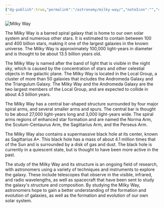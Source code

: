 ```yaml
---
{"dg-publish":true,"permalink":"/astronomy/milky-way/","noteIcon":"","created":"2023-11-15T21:11:36.030+05:30"}
---
```


![Milky Way](https://www.eso.org/public/archives/images/thumb700x/potw1439a.jpg)

The Milky Way is a barred spiral galaxy that is home to our own solar system and numerous other stars. It is estimated to contain between 100 and 400 billion stars, making it one of the largest galaxies in the known universe. The Milky Way is approximately 100,000 light-years in diameter and is thought to be about 13.5 billion years old.

The Milky Way is named after the band of light that is visible in the night sky, which is caused by the concentration of stars and other celestial objects in the galactic plane. The Milky Way is located in the Local Group, a cluster of more than 50 galaxies that includes the Andromeda Galaxy and the Triangulum Galaxy. The Milky Way and the Andromeda Galaxy are the two largest members of the Local Group, and are expected to collide in about 4.5 billion years.

The Milky Way has a central bar-shaped structure surrounded by four major spiral arms, and several smaller arms and spurs. The central bar is thought to be about 27,000 light-years long and 3,000 light-years wide. The spiral arms regions of enhanced star formation and are named the Norma Arm, the Scutum-Centaurus Arm, the Sagittarius Arm, and the Perseus Arm.

The Milky Way also contains a supermassive black hole at its center, known as Sagittarius A*. This black hole has a mass of about 4.1 million times that of the Sun and is surrounded by a disk of gas and dust. The black hole is currently in a quiescent state, but is thought to have been more active in the past.

The study of the Milky Way and its structure is an ongoing field of research, with astronomers using a variety of techniques and instruments to explore the galaxy. These include telescopes that observe in the visible, infrared, and radio wavelengths, as well as spacecraft that have been sent to study the galaxy's structure and composition. By studying the Milky Way, astronomers hope to gain a better understanding of the formation and evolution of galaxies, as well as the formation and evolution of our own solar system.